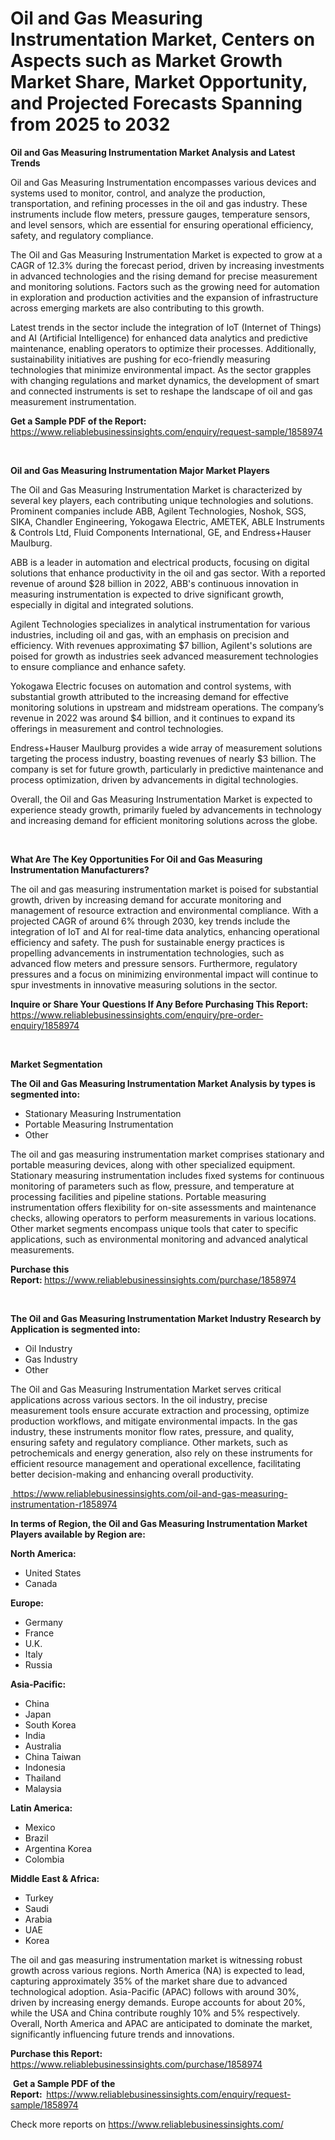 <p><h1>Oil and Gas Measuring Instrumentation Market, Centers on Aspects such as Market Growth Market Share, Market Opportunity, and Projected Forecasts Spanning from 2025 to 2032</h1></p><p><strong>Oil and Gas Measuring Instrumentation Market Analysis and Latest Trends</strong></p>
<p><p>Oil and Gas Measuring Instrumentation encompasses various devices and systems used to monitor, control, and analyze the production, transportation, and refining processes in the oil and gas industry. These instruments include flow meters, pressure gauges, temperature sensors, and level sensors, which are essential for ensuring operational efficiency, safety, and regulatory compliance. </p><p>The Oil and Gas Measuring Instrumentation Market is expected to grow at a CAGR of 12.3% during the forecast period, driven by increasing investments in advanced technologies and the rising demand for precise measurement and monitoring solutions. Factors such as the growing need for automation in exploration and production activities and the expansion of infrastructure across emerging markets are also contributing to this growth. </p><p>Latest trends in the sector include the integration of IoT (Internet of Things) and AI (Artificial Intelligence) for enhanced data analytics and predictive maintenance, enabling operators to optimize their processes. Additionally, sustainability initiatives are pushing for eco-friendly measuring technologies that minimize environmental impact. As the sector grapples with changing regulations and market dynamics, the development of smart and connected instruments is set to reshape the landscape of oil and gas measurement instrumentation.</p></p>
<p><strong>Get a Sample PDF of the Report:&nbsp;</strong> <a href="https://www.reliablebusinessinsights.com/enquiry/request-sample/1858974?utm_campaign=3273&utm_medium=2&utm_source=Github&utm_content=ia&utm_term=12042025&utm_id=oil-and-gas-measuring-instrumentation">https://www.reliablebusinessinsights.com/enquiry/request-sample/1858974</a></p>
<p>&nbsp;</p>
<p><strong>Oil and Gas Measuring Instrumentation Major Market Players</strong></p>
<p><p>The Oil and Gas Measuring Instrumentation Market is characterized by several key players, each contributing unique technologies and solutions. Prominent companies include ABB, Agilent Technologies, Noshok, SGS, SIKA, Chandler Engineering, Yokogawa Electric, AMETEK, ABLE Instruments & Controls Ltd, Fluid Components International, GE, and Endress+Hauser Maulburg.</p><p>ABB is a leader in automation and electrical products, focusing on digital solutions that enhance productivity in the oil and gas sector. With a reported revenue of around $28 billion in 2022, ABB's continuous innovation in measuring instrumentation is expected to drive significant growth, especially in digital and integrated solutions.</p><p>Agilent Technologies specializes in analytical instrumentation for various industries, including oil and gas, with an emphasis on precision and efficiency. With revenues approximating $7 billion, Agilent's solutions are poised for growth as industries seek advanced measurement technologies to ensure compliance and enhance safety.</p><p>Yokogawa Electric focuses on automation and control systems, with substantial growth attributed to the increasing demand for effective monitoring solutions in upstream and midstream operations. The company’s revenue in 2022 was around $4 billion, and it continues to expand its offerings in measurement and control technologies.</p><p>Endress+Hauser Maulburg provides a wide array of measurement solutions targeting the process industry, boasting revenues of nearly $3 billion. The company is set for future growth, particularly in predictive maintenance and process optimization, driven by advancements in digital technologies.</p><p>Overall, the Oil and Gas Measuring Instrumentation Market is expected to experience steady growth, primarily fueled by advancements in technology and increasing demand for efficient monitoring solutions across the globe.</p></p>
<p>&nbsp;</p>
<p><strong>What Are The Key Opportunities For Oil and Gas Measuring Instrumentation Manufacturers?</strong></p>
<p><p>The oil and gas measuring instrumentation market is poised for substantial growth, driven by increasing demand for accurate monitoring and management of resource extraction and environmental compliance. With a projected CAGR of around 6% through 2030, key trends include the integration of IoT and AI for real-time data analytics, enhancing operational efficiency and safety. The push for sustainable energy practices is propelling advancements in instrumentation technologies, such as advanced flow meters and pressure sensors. Furthermore, regulatory pressures and a focus on minimizing environmental impact will continue to spur investments in innovative measuring solutions in the sector.</p></p>
<p><strong>Inquire or Share Your Questions If Any Before Purchasing This Report:</strong> <a href="https://www.reliablebusinessinsights.com/enquiry/pre-order-enquiry/1858974?utm_campaign=3273&utm_medium=2&utm_source=Github&utm_content=ia&utm_term=12042025&utm_id=oil-and-gas-measuring-instrumentation">https://www.reliablebusinessinsights.com/enquiry/pre-order-enquiry/1858974</a></p>
<p>&nbsp;</p>
<p><strong>Market Segmentation</strong></p>
<p><strong>The Oil and Gas Measuring Instrumentation Market Analysis by types is segmented into:</strong></p>
<p><ul><li>Stationary Measuring Instrumentation</li><li>Portable Measuring Instrumentation</li><li>Other</li></ul></p>
<p><p>The oil and gas measuring instrumentation market comprises stationary and portable measuring devices, along with other specialized equipment. Stationary measuring instrumentation includes fixed systems for continuous monitoring of parameters such as flow, pressure, and temperature at processing facilities and pipeline stations. Portable measuring instrumentation offers flexibility for on-site assessments and maintenance checks, allowing operators to perform measurements in various locations. Other market segments encompass unique tools that cater to specific applications, such as environmental monitoring and advanced analytical measurements.</p></p>
<p><strong>Purchase this Report:&nbsp;</strong><a href="https://www.reliablebusinessinsights.com/purchase/1858974?utm_campaign=3273&utm_medium=2&utm_source=Github&utm_content=ia&utm_term=12042025&utm_id=oil-and-gas-measuring-instrumentation">https://www.reliablebusinessinsights.com/purchase/1858974</a></p>
<p>&nbsp;</p>
<p><strong>The Oil and Gas Measuring Instrumentation Market Industry Research by Application is segmented into:</strong></p>
<p><ul><li>Oil Industry</li><li>Gas Industry</li><li>Other</li></ul></p>
<p><p>The Oil and Gas Measuring Instrumentation Market serves critical applications across various sectors. In the oil industry, precise measurement tools ensure accurate extraction and processing, optimize production workflows, and mitigate environmental impacts. In the gas industry, these instruments monitor flow rates, pressure, and quality, ensuring safety and regulatory compliance. Other markets, such as petrochemicals and energy generation, also rely on these instruments for efficient resource management and operational excellence, facilitating better decision-making and enhancing overall productivity.</p></p>
<p><a href="https://www.reliablebusinessinsights.com/oil-and-gas-measuring-instrumentation-r1858974?utm_campaign=3273&utm_medium=2&utm_source=Github&utm_content=ia&utm_term=12042025&utm_id=oil-and-gas-measuring-instrumentation">&nbsp;https://www.reliablebusinessinsights.com/oil-and-gas-measuring-instrumentation-r1858974</a></p>
<p><strong>In terms of Region, the Oil and Gas Measuring Instrumentation Market Players available by Region are:</strong></p>
<p>
    <p> <strong> North America: </strong>
        <ul>
            <li>United States</li>
            <li>Canada</li>
        </ul>
        </p> 
    <p> <strong> Europe: </strong>
        <ul>
            <li>Germany</li>
            <li>France</li>
            <li>U.K.</li>
            <li>Italy</li>
            <li>Russia</li>
        </ul>
        </p> 
    <p> <strong> Asia-Pacific: </strong>
        <ul>
            <li>China</li>
            <li>Japan</li>
            <li>South Korea</li>
            <li>India</li>
            <li>Australia</li>
            <li>China Taiwan</li>
            <li>Indonesia</li>
            <li>Thailand</li>
            <li>Malaysia</li>
        </ul>
        </p> 
    <p> <strong> Latin America: </strong>
        <ul>
            <li>Mexico</li>
            <li>Brazil</li>
            <li>Argentina Korea</li>
            <li>Colombia</li>
        </ul>
        </p> 
    <p> <strong> Middle East & Africa: </strong>
        <ul>
            <li>Turkey</li>
            <li>Saudi</li>
            <li>Arabia</li>
            <li>UAE</li>
            <li>Korea</li>
        </ul>
    </p>
    </p>
<p><p>The oil and gas measuring instrumentation market is witnessing robust growth across various regions. North America (NA) is expected to lead, capturing approximately 35% of the market share due to advanced technological adoption. Asia-Pacific (APAC) follows with around 30%, driven by increasing energy demands. Europe accounts for about 20%, while the USA and China contribute roughly 10% and 5% respectively. Overall, North America and APAC are anticipated to dominate the market, significantly influencing future trends and innovations.</p></p>
<p><strong>Purchase this Report: </strong><a href="https://www.reliablebusinessinsights.com/purchase/1858974?utm_campaign=3273&utm_medium=2&utm_source=Github&utm_content=ia&utm_term=12042025&utm_id=oil-and-gas-measuring-instrumentation">https://www.reliablebusinessinsights.com/purchase/1858974</a></p>
<p>&nbsp;<strong>Get a Sample PDF of the Report:&nbsp;&nbsp;</strong><a href="https://www.reliablebusinessinsights.com/enquiry/request-sample/1858974?utm_campaign=3273&utm_medium=2&utm_source=Github&utm_content=ia&utm_term=12042025&utm_id=oil-and-gas-measuring-instrumentation">https://www.reliablebusinessinsights.com/enquiry/request-sample/1858974</a></p>
<p><strong></strong></p>
<p>Check more reports on <a href="https://www.reliablebusinessinsights.com/?utm_campaign=3273&utm_medium=2&utm_source=Github&utm_content=ia&utm_term=12042025&utm_id=oil-and-gas-measuring-instrumentation">https://www.reliablebusinessinsights.com/</a></p>